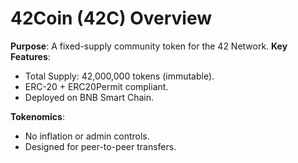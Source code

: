 # 42Coin (42C) Overview
**Purpose**: A fixed-supply community token for the 42 Network.
**Key Features**:
- Total Supply: 42,000,000 tokens (immutable).
- ERC-20 + ERC20Permit compliant.
- Deployed on BNB Smart Chain.

**Tokenomics**:
- No inflation or admin controls.
- Designed for peer-to-peer transfers.
